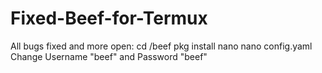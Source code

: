 # Fixed-Beef-for-Termux
All bugs fixed and more
open: cd /beef 
       pkg install nano
       nano config.yaml 
Change Username "beef"
and Password "beef"
